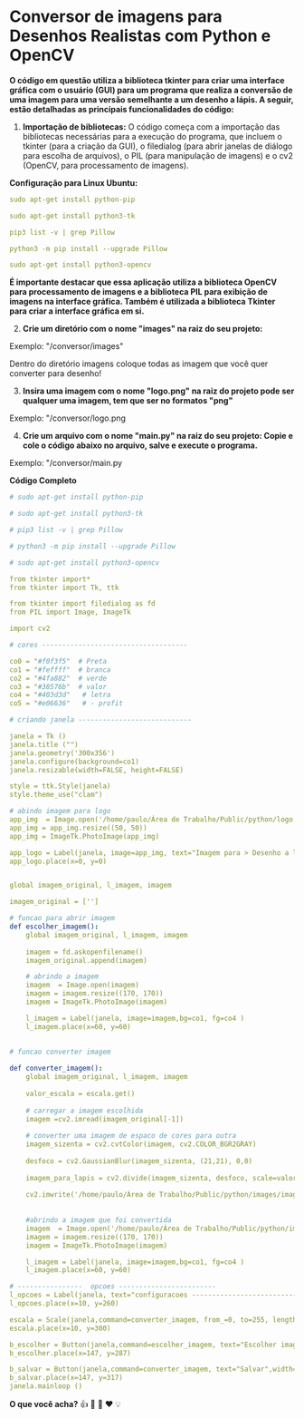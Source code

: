 # Conversor de imagens para Desenhos Realistas com Python e OpenCV

**O código em questão utiliza a biblioteca tkinter para criar uma interface gráfica com o usuário (GUI) para um programa que realiza a conversão de uma imagem para uma versão semelhante a um desenho a lápis. A seguir, estão detalhadas as principais funcionalidades do código:**

1. **Importação de bibliotecas:**
O código começa com a importação das bibliotecas necessárias para a execução do programa, que incluem o tkinter (para a criação da GUI), o filedialog (para abrir janelas de diálogo para escolha de arquivos), o PIL (para manipulação de imagens) e o cv2 (OpenCV, para processamento de imagens).

**Configuração para Linux Ubuntu:**

```yaml
sudo apt-get install python-pip
```
```yaml
sudo apt-get install python3-tk
```
```yaml
pip3 list -v | grep Pillow
```
```yaml
python3 -m pip install --upgrade Pillow
```
```yaml
sudo apt-get install python3-opencv
```
**É importante destacar que essa aplicação utiliza a biblioteca OpenCV para processamento de imagens e a biblioteca PIL para exibição de imagens na interface gráfica. Também é utilizada a biblioteca Tkinter para criar a interface gráfica em si.**

2. **Crie um diretório com o nome "images" na raiz do seu projeto:**

Exemplo: "/conversor/images"

Dentro do diretório imagens coloque todas as imagem que você quer converter para desenho!

3. **Insira uma imagem com o nome "logo.png" na raiz do projeto pode ser qualquer uma imagem, tem que ser no formatos "png"**

Exemplo: "/conversor/logo.png

4. **Crie um arquivo com o nome "main.py" na raiz do seu projeto: Copie e cole o código abaixo no arquivo, salve e execute o programa.**

Exemplo: "/conversor/main.py

**Código Completo**

```yaml
# sudo apt-get install python-pip

# sudo apt-get install python3-tk

# pip3 list -v | grep Pillow

# python3 -m pip install --upgrade Pillow

# sudo apt-get install python3-opencv

from tkinter import*
from tkinter import Tk, ttk

from tkinter import filedialog as fd
from PIL import Image, ImageTk

import cv2

# cores ------------------------------------

co0 = "#f0f3f5"  # Preta
co1 = "#feffff"  # branca
co2 = "#4fa882"  # verde
co3 = "#38576b"  # valor
co4 = "#403d3d"   # letra
co5 = "#e06636"   # - profit

# criando janela ----------------------------

janela = Tk ()
janela.title ("")
janela.geometry('300x356')
janela.configure(background=co1)
janela.resizable(width=FALSE, height=FALSE)

style = ttk.Style(janela)
style.theme_use("clam")

# abindo imagem para logo
app_img  = Image.open('/home/paulo/Área de Trabalho/Public/python/logo.png')
app_img = app_img.resize((50, 50))
app_img = ImageTk.PhotoImage(app_img)

app_logo = Label(janela, image=app_img, text="Imagem para > Desenho a lapis", width=300, compound=LEFT, relief=RAISED, anchor=NW, font=('System 15 bold'),bg=co1, fg=co4 )
app_logo.place(x=0, y=0)


global imagem_original, l_imagem, imagem

imagem_original = ['']

# funcao para abrir imagem
def escolher_imagem():
    global imagem_original, l_imagem, imagem
    
    imagem = fd.askopenfilename()
    imagem_original.append(imagem)

    # abrindo a imagem
    imagem  = Image.open(imagem)
    imagem = imagem.resize((170, 170))
    imagem = ImageTk.PhotoImage(imagem)

    l_imagem = Label(janela, image=imagem,bg=co1, fg=co4 )
    l_imagem.place(x=60, y=60)
    
    
# funcao converter imagem

def converter_imagem():
    global imagem_original, l_imagem, imagem
    
    valor_escala = escala.get()
    
    # carregar a imagem escolhida
    imagem =cv2.imread(imagem_original[-1]) 
    
    # converter uma imagem de espaco de cores para outra
    imagem_sizenta = cv2.cvtColor(imagem, cv2.COLOR_BGR2GRAY)
    
    desfoco = cv2.GaussianBlur(imagem_sizenta, (21,21), 0,0)
    
    imagem_para_lapis = cv2.divide(imagem_sizenta, desfoco, scale=valor_escala)
    
    cv2.imwrite('/home/paulo/Área de Trabalho/Public/python/images/imagem_convertida.png',imagem_para_lapis )
    
    
    #abrindo a imagem que foi convertida
    imagem  = Image.open('/home/paulo/Área de Trabalho/Public/python/images/imagem_convertida.png')
    imagem = imagem.resize((170, 170))
    imagem = ImageTk.PhotoImage(imagem)

    l_imagem = Label(janela, image=imagem,bg=co1, fg=co4 )
    l_imagem.place(x=60, y=60)

# ----------------  opcoes ------------------------
l_opcoes = Label(janela, text="configuracoes -------------------------------------------".upper(), anchor=NW, font=('Verdana 7 bold'),bg=co1, fg=co4 )
l_opcoes.place(x=10, y=260)

escala = Scale(janela,command=converter_imagem, from_=0, to=255, length=120, bg=co1, fg='red', orient=HORIZONTAL)
escala.place(x=10, y=300)

b_escolher = Button(janela,command=escolher_imagem, text="Escolher imagem",width=15, overrelief=RIDGE,  font=('ivy 10'),bg=co1, fg=co4 )
b_escolher.place(x=147, y=287)

b_salvar = Button(janela,command=converter_imagem, text="Salvar",width=15, overrelief=RIDGE,  font=('ivy 10'),bg=co2, fg=co1 )
b_salvar.place(x=147, y=317)
janela.mainloop ()
```

**O que você acha?** 👍 👏 🫶 ❤️ 💡
